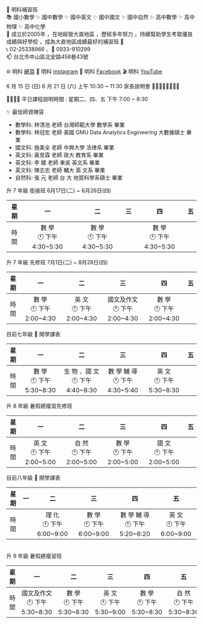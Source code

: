 👋 明科補習班 <br>
📚 國小數學 ✨ 國中數學 ✨ 國中英文 ✨ 國中國文 ✨ 國中自然 ✨ 高中數學 ✨ 高中物理 ✨ 高中化學 <br> 
🌱 成立於2005年 ，在地經營大直地區 ，歷經多年努力 ，持續幫助學生考取優良成績與好學校 ，成為大直地區成績最好的補習班 🚀 <br> 
📞 02-25338966 、📱 0933-910299 <br> 
📫 台北市中山區北安路458巷43號 <br> 

🌐 明科 [網頁](https://mingker.webnode.tw/)
🚀 明科 [instagram](https://www.instagram.com/mingk2005)
🌟 明科 [Facebook](https://www.facebook.com/MingKer2005)
🎬 明科  [YouTube](https://www.youtube.com/@MingKer2005)

6 月 15 日 (日) 6 月 21 日 (六) 上午 10:30 ~ 11:30 家長說明會 🙆‍♀️🙆‍♂️🙋‍♀️🙋‍♂️

👨‍👩‍👧‍👦 平日課程說明時間 : 星期二、四、五  下午 7:00 ~ 8:30

✨ 最佳師資陣容 
- 數學科: 林清池 老師   台灣師範大學   數學系   畢業
- 數學科: 林冠宏 老師   美國 GMU Data Analytics Engineering   大數據碩士   畢業
- 國文科: 施美全 老師   中興大學     法律系   畢業
- 英文科: 黃昱霖 老師    政大  教育系   畢業
- 英文科: 李  娜 老師    東吳    英文系  畢業
- 英文科: 陳志忠 老師    輔大  英 文系   畢業
- 自然科: 張    元 老師    台 大  地質科學系碩士   畢業 

升 7 年級 銜接班 6月17日(二) ~ 6月26日(四)

| 星期 	|             一            	|                二                	|               三               	|             四            	| 五 	|
|:----:	|:-------------------------:	|:--------------------------------:	|:------------------------------:	|:-------------------------:	|:--:	|
| 時間 	| 數  學<br>🕚 下午4:30~5:30 	| 數  學<br>🕚 下午4:30~5:30 	|  	| 數  學<br>🕚 下午4:30~5:30 	|    	|

升 7 年級 先修班 7月1日(二) ~ 8月28日(四)

| 星期 	|             一            	|                二                	|               三               	|             四            	| 五 	|
|:----:	|:-------------------------:	|:--------------------------------:	|:------------------------------:	|:-------------------------:	|:--:	|
| 時間 	| 數  學<br>🕚 下午2:00~4:30 	| 英  文<br>🕚 下午2:00~4:30 	|  國文及作文<br>🕚 下午2:00~4:30	| 數  學<br>🕚 下午2:00~4:30 	|    	|

目前七年級 📜 開學課表 

| 星期 	|             一            	|                二                	|               三               	|             四            	| 五 	|
|:----:	|:-------------------------:	|:--------------------------------:	|:------------------------------:	|:-------------------------:	|:--:	|
| 時間 	| 數  學<br>🕚 下午5:30~8:30 	| 生 物 、國 文<br>🕚 下午4:40~8:30 	| 數 學 輔 導<br>🕚 下午4:30~5:40 	| 英  文<br>🕚 下午5:30~8:30 	|    	|

升 8 年級 暑假總複習先修班 

| 星期 	|             一            	|                二                	|               三               	|             四            	| 五 	|
|:----:	|:-------------------------:	|:--------------------------------:	|:------------------------------:	|:-------------------------:	|:--:	|
| 時間 	| 英  文<br>🕚 下午2:00~5:00 	| 自  然<br>🕚 下午2:00~5:00 	|  數  學<br>🕚 下午2:00~5:00	| 國  文<br>🕚 下午2:00~5:00 	|    	|

目前八年級 📜 開學課表 

| 星期 	| 一 	|             二            	|             三            	|               四               	|             五            	|
|:----:	|:--:	|:-------------------------:	|:-------------------------:	|:------------------------------:	|:-------------------------:	|
| 時間 	|    	| 理  化<br>🕚 下午6:00~9:00 	| 數  學<br>🕚 下午6:00~9:00 	| 數 學 輔 導<br>🕚 下午5:20~6:20 	| 英  文<br>🕚 下午6:00~9:00 	|

<br> 
升 9 年級 暑假總複習班 

| 星期 	|             一            	|                二                	|               三               	|             四            	| 五 	|
|:----:	|:-------------------------:	|:--------------------------------:	|:------------------------------:	|:-------------------------:	|:--:	|
| 時間 	| 國文及作文<br>🕚 下午5:30~8:30 	| 數  學<br>🕚 下午5:30~8:30 	| 英  文<br>🕚 下午5:30~9:00 	| 數  學<br>🕚 下午5:30~8:30 	|  自  然<br>🕚 下午5:30~8:30  	|